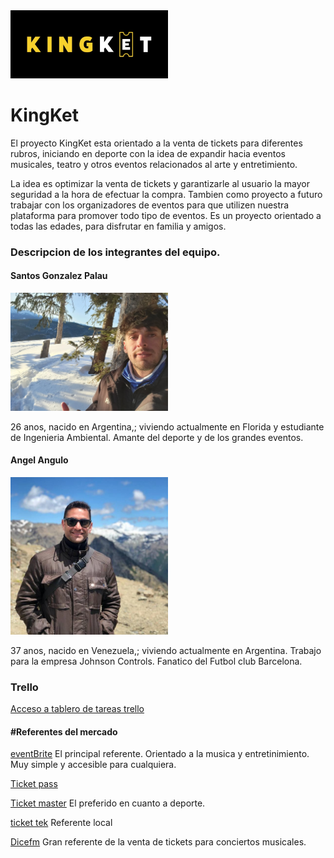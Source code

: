 <img src='sprint2/public/images/kingketLogo.jpg' width=50% >
<h1>KingKet</h1>

<p>El proyecto KingKet esta orientado a la venta de tickets para diferentes rubros, iniciando en deporte con la idea de expandir hacia eventos musicales, teatro y otros eventos relacionados al arte y entretimiento.</p>
<p>La idea es optimizar la venta de tickets y garantizarle al usuario la mayor seguridad a la hora de efectuar la compra. Tambien como proyecto a futuro trabajar con los organizadores de eventos para que utilizen nuestra plataforma para promover todo tipo de eventos.
Es un proyecto orientado a todas las edades, para disfrutar en familia y amigos.</p>

<h3>Descripcion de los integrantes del equipo.</h3>
<h4>Santos Gonzalez Palau</h4> 
<div>
<img src='images-integrantes\perfil-santos.jpg' width=50%>
<p>26 anos, nacido en Argentina,; viviendo actualmente en Florida y estudiante de Ingenieria Ambiental. Amante del deporte y de los grandes     eventos.</p>
</div>

<h4>Angel Angulo </h4>
<div>
<img src='images-integrantes\Imagen_Angel_Angulo.jpg' width=50%>
<p> 37 anos, nacido en Venezuela,; viviendo actualmente en Argentina. Trabajo para la empresa Johnson Controls. Fanatico del Futbol club Barcelona. </p>
</div>

<h3>Trello</h3>
<a href="https://trello.com/b/ZQu5T9mm/proyecto-integrador-e-commerce-kingtek">Acceso a tablero de tareas trello</a>

<h4>#Referentes del mercado</h4>
<p> <a href="https://www.eventbrite.com/">eventBrite</a>  El principal referente. Orientado a la musica y entretinimiento. Muy simple y accesible para cualquiera.</p>
<p> <a href="https://ticketpass.org/"> Ticket pass</a></p>
<p> <a href="https://www.ticketmaster.com/ " >Ticket master</a> El preferido en cuanto a deporte. <p>
<p> <a href="https://www.ticketek.com.ar/"> ticket tek</a>   Referente local</p>
<p> <a href="https://dice.fm/">Dicefm</a>  Gran referente de la venta de tickets para conciertos musicales.</p>

